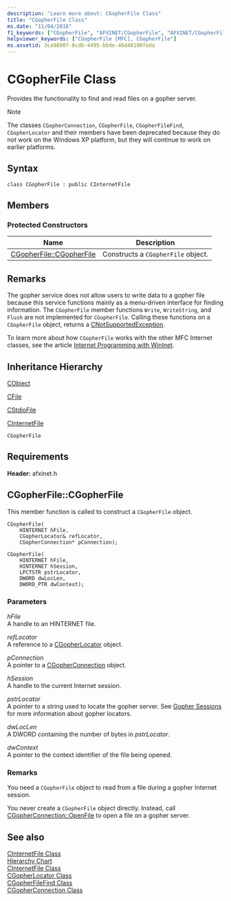 ```yaml
---
description: "Learn more about: CGopherFile Class"
title: "CGopherFile Class"
ms.date: "11/04/2016"
f1_keywords: ["CGopherFile", "AFXINET/CGopherFile", "AFXINET/CGopherFile::CGopherFile"]
helpviewer_keywords: ["CGopherFile [MFC], CGopherFile"]
ms.assetid: 3ca9898f-8cdb-4495-bbde-46d40100feda
---
```

# CGopherFile Class

Provides the functionality to find and read files on a gopher server.

> [!NOTE]
> The classes `CGopherConnection`, `CGopherFile`, `CGopherFileFind`, `CGopherLocator` and their members have been deprecated because they do not work on the Windows XP platform, but they will continue to work on earlier platforms.

## Syntax

```
class CGopherFile : public CInternetFile
```

## Members

### Protected Constructors

|Name|Description|
|----------|-----------------|
|[CGopherFile::CGopherFile](#cgopherfile)|Constructs a `CGopherFile` object.|

## Remarks

The gopher service does not allow users to write data to a gopher file because this service functions mainly as a menu-driven interface for finding information. The `CGopherFile` member functions `Write`, `WriteString`, and `Flush` are not implemented for `CGopherFile`. Calling these functions on a `CGopherFile` object, returns a [CNotSupportedException](../../mfc/reference/cnotsupportedexception-class.md).

To learn more about how `CGopherFile` works with the other MFC Internet classes, see the article [Internet Programming with WinInet](../../mfc/win32-internet-extensions-wininet.md).

## Inheritance Hierarchy

[CObject](../../mfc/reference/cobject-class.md)

[CFile](../../mfc/reference/cfile-class.md)

[CStdioFile](../../mfc/reference/cstdiofile-class.md)

[CInternetFile](../../mfc/reference/cinternetfile-class.md)

`CGopherFile`

## Requirements

**Header:** afxinet.h

## <a name="cgopherfile"></a> CGopherFile::CGopherFile

This member function is called to construct a `CGopherFile` object.

```
CGopherFile(
    HINTERNET hFile,
    CGopherLocator& refLocator,
    CGopherConnection* pConnection);

CGopherFile(
    HINTERNET hFile,
    HINTERNET hSession,
    LPCTSTR pstrLocator,
    DWORD dwLocLen,
    DWORD_PTR dwContext);
```

### Parameters

*hFile*<br/>
A handle to an HINTERNET file.

*refLocator*<br/>
A reference to a [CGopherLocator](../../mfc/reference/cgopherlocator-class.md) object.

*pConnection*<br/>
A pointer to a [CGopherConnection](../../mfc/reference/cgopherconnection-class.md) object.

*hSession*<br/>
A handle to the current Internet session.

*pstrLocator*<br/>
A pointer to a string used to locate the gopher server. See [Gopher Sessions](cgopherlocator-class.md) for more information about gopher locators.

*dwLocLen*<br/>
A DWORD containing the number of bytes in *pstrLocator*.

*dwContext*<br/>
A pointer to the context identifier of the file being opened.

### Remarks

You need a `CGopherFile` object to read from a file during a gopher Internet session.

You never create a `CGopherFile` object directly. Instead, call [CGopherConnection::OpenFile](../../mfc/reference/cgopherconnection-class.md#openfile) to open a file on a gopher server.

## See also

[CInternetFile Class](../../mfc/reference/cinternetfile-class.md)<br/>
[Hierarchy Chart](../../mfc/hierarchy-chart.md)<br/>
[CInternetFile Class](../../mfc/reference/cinternetfile-class.md)<br/>
[CGopherLocator Class](../../mfc/reference/cgopherlocator-class.md)<br/>
[CGopherFileFind Class](../../mfc/reference/cgopherfilefind-class.md)<br/>
[CGopherConnection Class](../../mfc/reference/cgopherconnection-class.md)
